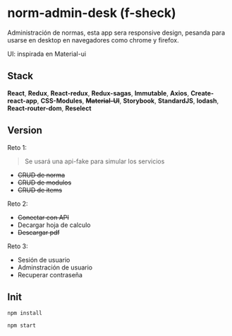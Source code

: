 # norm-admin-desk (f-sheck)

Administración de normas, esta app sera responsive design, pesanda para usarse en desktop en navegadores como chrome y firefox.

UI: inspirada en Material-ui

## Stack

**React**, **Redux**, **React-redux**, **Redux-sagas**, **Immutable**, **Axios**, **Create-react-app**, **CSS-Modules**, **~~Material-UI~~**, **Storybook**, **StandardJS**, **lodash**, **React-router-dom**, **Reselect**

## Version

Reto 1: 

> Se usará una api-fake para simular los servicios

* ~~CRUD de norma~~
* ~~CRUD de modulos~~
* ~~CRUD de items~~

Reto 2:

* ~~Conectar con API~~
* Decargar hoja de calculo
* ~~Descargar pdf~~

Reto 3:

* Sesión de usuario
* Adminstración de usuario
* Recuperar contraseña

## Init

`npm install`

`npm start`